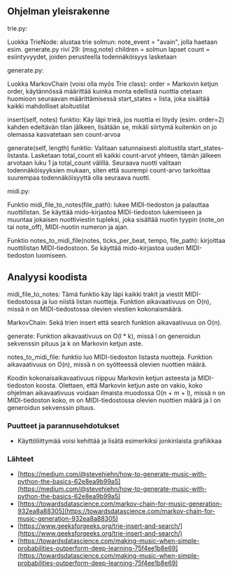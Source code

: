 ## Ohjelman yleisrakenne ##

trie.py:

Luokka TrieNode: alustaa trie solmun: 
note_event = "avain", jolla haetaan esim. generate.py rivi 29: (msg,note)
children = solmun lapset
count = esiintyvyydet, joiden perusteella todennäköisyys lasketaan

generate.py:

Luokka MarkovChain (voisi olla myös Trie class): 
order = Markovin ketjun order, käytännössä määrittää kuinka monta edellistä 
nuottia otetaan huomioon seuraavan määrittämisessä
start_states = lista, joka sisältää kaikki mahdolliset aloitustilat

insert(self, notes) funktio:
Käy läpi trieä, jos nuottia ei löydy (esim. order=2) kahden edeltävän tilan jälkeen,
lisätään se, mikäli siirtymä kuitenkin on jo olemassa kasvatetaan sen count-arvoa

generate(self, length) funktio:
Valitaan satunnaisesti aloitustila start_states-listasta.
Lasketaan total_count eli kaikki count-arvot yhteen, tämän jälkeen arvotaan luku 
1 ja total_count välillä. Seuraava nuotti valitaan todennäköisyyksien mukaan, siten että
suurempi count-arvo tarkoittaa suurempaa todennäköisyyttä olla seuraava nuotti.

midi.py:

Funktio midi_file_to_notes(file_path): lukee MIDI-tiedoston ja palauttaa 
nuottilistan. Se käyttää mido-kirjastoa MIDI-tiedoston lukemiseen ja muuntaa 
jokaisen nuottiviestin tupleksi, joka sisältää nuotin tyypin 
(note_on tai note_off), MIDI-nuotin numeron ja ajan.

Funktio notes_to_midi_file(notes, ticks_per_beat, tempo, file_path): 
kirjoittaa nuottilistan MIDI-tiedostoon. Se käyttää mido-kirjastoa uuden 
MIDI-tiedoston luomiseen.


## Analyysi koodista ##

midi_file_to_notes: Tämä funktio käy läpi kaikki trakit ja 
viestit MIDI-tiedostossa ja luo niistä listan nuotteja. Funktion 
aikavaativuus on O(n), missä n on MIDI-tiedostossa olevien viestien 
kokonaismäärä.

MarkovChain: 
Sekä trien insert että search funktion aikavaativuus on O(n).

generate: Funktion aikavaativuus on O(l * k), 
missä l on generoidun sekvenssin pituus ja k on Markovin ketjun aste.

notes_to_midi_file: funktio luo MIDI-tiedoston listasta nuotteja. 
Funktion aikavaativuus on O(n), missä n on syötteessä olevien nuottien määrä.

Koodin kokonaisaikavaativuus riippuu Markovin ketjun asteesta ja 
MIDI-tiedoston koosta. Olettaen, että Markovin ketjun aste on vakio, 
koko ohjelman aikavaativuus voidaan ilmaista muodossa O(n + m + l), 
missä n on MIDI-tiedoston koko, m on MIDI-tiedostossa olevien nuottien 
määrä ja l on generoidun sekvenssin pituus.

### Puutteet ja parannusehdotukset ###

* Käyttöliittymää voisi kehittää ja lisätä esimerkiksi jonkinlaista grafiikkaa

### Lähteet ###

* [https://medium.com/@stevehiehn/how-to-generate-music-with-python-the-basics-62e8ea9b99a5](https://medium.com/@stevehiehn/how-to-generate-music-with-python-the-basics-62e8ea9b99a5)
* [https://towardsdatascience.com/markov-chain-for-music-generation-932ea8a88305](https://towardsdatascience.com/markov-chain-for-music-generation-932ea8a88305)
* [https://www.geeksforgeeks.org/trie-insert-and-search/](https://www.geeksforgeeks.org/trie-insert-and-search/)
* [https://towardsdatascience.com/making-music-when-simple-probabilities-outperform-deep-learning-75f4ee1b8e69](https://towardsdatascience.com/making-music-when-simple-probabilities-outperform-deep-learning-75f4ee1b8e69)

